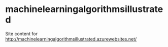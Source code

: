 # machinelearningalgorithmsillustrated
Site content for http://machinelearningalgorithmsillustrated.azurewebsites.net/
